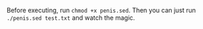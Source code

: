 Before executing, run `chmod +x penis.sed`. Then you can just run `./penis.sed test.txt` and watch the magic.
